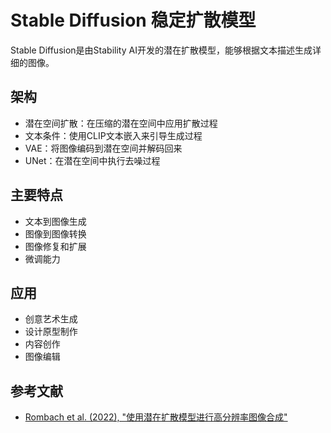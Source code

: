 # Stable Diffusion 稳定扩散模型

Stable Diffusion是由Stability AI开发的潜在扩散模型，能够根据文本描述生成详细的图像。

## 架构

- 潜在空间扩散：在压缩的潜在空间中应用扩散过程
- 文本条件：使用CLIP文本嵌入来引导生成过程
- VAE：将图像编码到潜在空间并解码回来
- UNet：在潜在空间中执行去噪过程

## 主要特点

- 文本到图像生成
- 图像到图像转换
- 图像修复和扩展
- 微调能力

## 应用

- 创意艺术生成
- 设计原型制作
- 内容创作
- 图像编辑

## 参考文献

- [Rombach et al. (2022), "使用潜在扩散模型进行高分辨率图像合成"](https://arxiv.org/abs/2112.10752)
